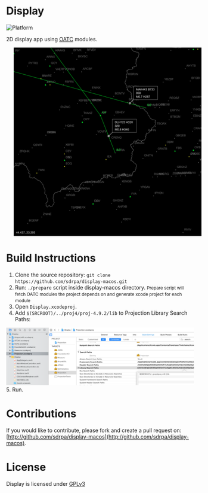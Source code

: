 # Display

![Platform](https://img.shields.io/badge/platforms-macOS-333333.svg)

2D display app using [OATC](http://oatc.io) modules.

<img src="./Assets/Images/display-screenshot.png" alt="Display Window" width="800" hspace="20">

# Build Instructions

1. Clone the source repository: ```git clone https://github.com/sdrpa/display-macos.git```
2. Run: ```./prepare``` script inside display-macos directory. 
<small>Prepare script will fetch OATC modules the project depends on and generate xcode project for each module</small>
3. Open ```Display.xcodeproj```.
4. Add ```$(SRCROOT)/../proj4/proj-4.9.2/lib``` to Projection Library Search Paths:
<img src="./Assets/Images/add-proj4-path.png" alt="Proj4 Path" width="800">
5. Run.

# Contributions

If you would like to contribute, please fork and create a pull request on: [http://github.com/sdrpa/display-macos](http://github.com/sdrpa/display-macos).

# License

Display is licensed under [GPLv3](https://www.gnu.org/licenses/gpl.txt)
